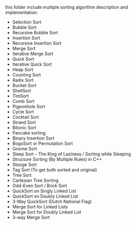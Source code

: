 this folder include multiple sorting algorithm description and implementation:

-   Selection Sort
-   Bubble Sort
-   Recursive Bubble Sort
-   Insertion Sort
-   Recursive Insertion Sort
-   Merge Sort
-   Iterative Merge Sort
-   Quick Sort
-   Iterative Quick Sort
-   Heap Sort
-   Counting Sort
-   Radix Sort
-   Bucket Sort
-   ShellSort
-   TimSort
-   Comb Sort
-   Pigeonhole Sort
-   Cycle Sort
-   Cocktail Sort
-   Strand Sort
-   Bitonic Sort
-   Pancake sorting
-   Binary Insertion Sort
-   BogoSort or Permutation Sort
-   Gnome Sort
-   Sleep Sort – The King of Laziness / Sorting while Sleeping
-   Structure Sorting (By Multiple Rules) in C++
-   Stooge Sort
-   Tag Sort (To get both sorted and original)
-   Tree Sort
-   Cartesian Tree Sorting
-   Odd-Even Sort / Brick Sort
-   QuickSort on Singly Linked List
-   QuickSort on Doubly Linked List
-   3-Way QuickSort (Dutch National Flag)
-   Merge Sort for Linked Lists
-   Merge Sort for Doubly Linked List
-   3-way Merge Sort
